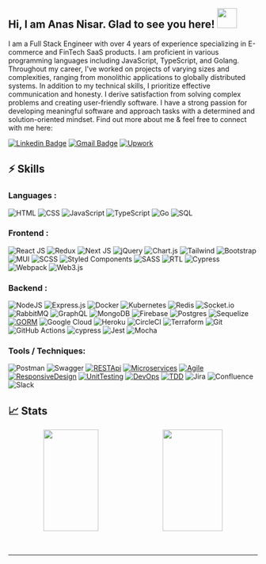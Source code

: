 ## Hi, I am Anas Nisar. Glad to see you here! <img width="40px" src="https://raw.githubusercontent.com/aemmadi/aemmadi/master/wave.gif"/> 

I am a Full Stack Engineer with over 4 years of experience specializing in E-commerce and FinTech SaaS products. I am proficient in various programming languages including JavaScript, TypeScript, and Golang. Throughout my career, I've worked on projects of varying sizes and complexities, ranging from monolithic applications to globally distributed systems. In addition to my technical skills, I prioritize effective communication and honesty. I derive satisfaction from solving complex problems and creating user-friendly software. I have a strong passion for developing meaningful software and approach tasks with a determined and solution-oriented mindset. Find out more about me & feel free to connect with me here:

[![Linkedin Badge](https://img.shields.io/badge/-AnasNisar-blue?style=flat-badge&logo=Linkedin&logoColor=white&link=https://www.linkedin.com/in/m-anas-nisar/)](https://www.linkedin.com/in/m-anas-nisar/)
[![Gmail Badge](https://img.shields.io/badge/-anasnisar980@gmail.com-c14438?style=flat-badge&logo=Gmail&logoColor=white&link=mailto:nasnisar980@gmail.com)](mailto:nasnisar980@gmail.com)
[![Upwork](https://img.shields.io/badge/UpWork-6FDA44?style=flat-badge&logo=Upwork&logoColor=white)](https://www.upwork.com/freelancers/manasnisar)


## ⚡ Skills

### Languages :

![HTML](https://img.shields.io/badge/HTML5-E34F26?style=flat-badge&logo=html5&logoColor=white)
![CSS](https://img.shields.io/badge/CSS-239120?&style=flat-badge&logo=css3&logoColor=white)
![JavaScript](https://img.shields.io/badge/JavaScript-F7DF1E?style=flat-badge&logo=javascript&logoColor=black)
![TypeScript](https://img.shields.io/badge/TypeScript-007ACC?style=flat-badge&logo=typescript&logoColor=white)
![Go](https://img.shields.io/badge/GO-%2300ADD8.svg?style=flat-badge&logo=go&logoColor=white)
![SQL](https://img.shields.io/badge/-MySQL-black?style=flat-badge&logo=mysql)


### Frontend :

![React JS](https://img.shields.io/badge/React-20232A?style=flat-badge&logo=react&logoColor=61DAFB)
![Redux](https://img.shields.io/badge/Redux-593D88?style=flat-badge&logo=redux&logoColor=white)
![Next JS](https://img.shields.io/badge/Next-black?style=flat-badge&logo=next.js&logoColor=white)
![jQuery](https://img.shields.io/badge/jquery-%230769AD.svg?style=flat-badge&logo=jquery&logoColor=white)
![Chart.js](https://img.shields.io/badge/chart.js-F5788D.svg?style=flat-badge&logo=chart.js&logoColor=white)
![Tailwind](https://img.shields.io/badge/Tailwind_CSS-38B2AC?style=flat-badge&logo=tailwind-css&logoColor=white)
![Bootstrap](https://img.shields.io/badge/Bootstrap-563D7C?style=flat-badge&logo=bootstrap&logoColor=white)
![MUI](https://img.shields.io/badge/MUI-%230081CB.svg?style=flat-badge&logo=mui&logoColor=white)
![SCSS](https://img.shields.io/badge/-MySQL-black?style=flat-badge&logo=mysql)
![Styled Components](https://img.shields.io/badge/styled--components-DB7093?style=flat-badge&logo=styled-components&logoColor=white)
![SASS](https://img.shields.io/badge/SASS-hotpink.svg?style=flat-badge&logo=SASS&logoColor=white)
![RTL](https://img.shields.io/badge/testing%20library-323330?style=flat-badge&logo=testing-library&logoColor=red)
![Cypress](https://img.shields.io/badge/-cypress-%23E5E5E5?style=flat-badge&logo=cypress&logoColor=058a5e)
![Webpack](https://img.shields.io/badge/webpack-%238DD6F9.svg?style=flat-badge&logo=webpack&logoColor=black)
![Web3.js](https://img.shields.io/badge/web3.js-F16822?style=flat-badge&logo=web3.js&logoColor=white)


### Backend :

![NodeJS](https://img.shields.io/badge/Node.js-6DA55F?style=flat-badge&logo=node.js&logoColor=white)
![Express.js](https://img.shields.io/badge/Express.js-%23404d59.svg?style=flat-badge&logo=express&logoColor=%2361DAFB)
![Docker](https://img.shields.io/badge/Docker-%230db7ed.svg?style=flat-badge&logo=docker&logoColor=white)
![Kubernetes](https://img.shields.io/badge/Kubernetes-%23326ce5.svg?style=flat-badge&logo=kubernetes&logoColor=white)
![Redis](https://img.shields.io/badge/Redis-%23DD0031.svg?style=flat-badge&logo=redis&logoColor=white)
![Socket.io](https://img.shields.io/badge/Socket.io-black?style=flat-badge&logo=socket.io&badgeColor=010101)
![RabbitMQ](https://img.shields.io/badge/Rabbitmq-FF6600?style=flat-badge&logo=rabbitmq&logoColor=white)
![GraphQL](https://img.shields.io/badge/-GraphQL-E10098?style=flat-badge&logo=graphql&logoColor=white)
![MongoDB](https://img.shields.io/badge/MongoDB-%234ea94b.svg?style=flat-badge&logo=mongodb&logoColor=white)
![Firebase](https://img.shields.io/badge/Firebase-%23039BE5.svg?style=flat-badge&logo=firebase)
![Postgres](https://img.shields.io/badge/Postgres-%23316192.svg?style=flat-badge&logo=postgresql&logoColor=white)
![Sequelize](https://img.shields.io/badge/Sequelize-52B0E7?style=flat-badge&logo=Sequelize&logoColor=white)
[![GORM](https://img.shields.io/badge/-GORM-563D7C?style=flat-badge&logo=gorm)](https://gorm.io/)
![Google Cloud](https://img.shields.io/badge/GoogleCloud-%234285F4.svg?style=flat-badge&logo=google-cloud&logoColor=white)
![Heroku](https://img.shields.io/badge/Heroku-%23430098.svg?style=flat-badge&logo=heroku&logoColor=white)
![CircleCI](https://img.shields.io/badge/Circle%20CI-%23161616.svg?style=flat-badge&logo=circleci&logoColor=white)
![Terraform](https://img.shields.io/badge/Terraform-%235835CC.svg?style=flat-badge&logo=terraform&logoColor=white)
![Git](https://img.shields.io/badge/Git-%23F05033.svg?style=flat-badge&logo=git&logoColor=white)
![GitHub Actions](https://img.shields.io/badge/Github%20Actions-%232671E5.svg?style=flat-badge&logo=githubactions&logoColor=white)
![cypress](https://img.shields.io/badge/-Cypress-%23E5E5E5?style=flat-badge&logo=cypress&logoColor=058a5e)
![Jest](https://img.shields.io/badge/-Jest-%23C21325?style=flat-badge&logo=jest&logoColor=white)
![Mocha](https://img.shields.io/badge/-Mocha-%238D6748?style=flat-badge&logo=mocha&logoColor=white)


### Tools / Techniques:

![Postman](https://img.shields.io/badge/Postman-FF6C37?style=fflat-badge&logo=postman&logoColor=white)
![Swagger](https://img.shields.io/badge/-Swagger-%23Clojure?style=fflat-badge&logo=swagger&logoColor=white)
[![RESTApi](https://img.shields.io/badge/-RESTApi-563D7C?style=flat-badge&logo=rest)](https://gorm.io/)
[![Microservices](https://img.shields.io/badge/-Microservices-5ec3c2?style=flat-badge&logo=gorm)](https://gorm.io/)
[![Agile](https://img.shields.io/badge/-Agile-f73cab?style=flat-badge&logo=gorm)](https://gorm.io/)
[![ResponsiveDesign](https://img.shields.io/badge/-ResponsiveDesign-6edcb7?style=flat-badge&logo=gorm)](https://gorm.io/)
[![UnitTesting](https://img.shields.io/badge/-UnitTesting-a752c2?style=flat-badge&logo=gorm)](https://gorm.io/)
[![DevOps](https://img.shields.io/badge/-DevOps-24c845?style=flat-badge&logo=gorm)](https://gorm.io/)
[![TDD](https://img.shields.io/badge/-TDD-f22f65?style=flat-badge&logo=gorm)](https://gorm.io/)
![Jira](https://img.shields.io/badge/jira-%230A0FFF.svg?style=fflat-badge&logo=jira&logoColor=white)
![Confluence](https://img.shields.io/badge/confluence-%23172BF4.svg?style=fflat-badge&logo=confluence&logoColor=white)
![Slack](https://img.shields.io/badge/Slack-4A154B?style=fflat-badge&logo=slack&logoColor=white)

## 📈 Stats

<p align="center">

  <img width="47%" height="205px" src="https://github-readme-stats.vercel.app/api?username=manasnisar&show_icons=true&theme=tokyonight" />
  <img width="49%" height="205px" src="https://github-readme-streak-stats.herokuapp.com/?user=manasnisar&theme=tokyonight" />
</p>

<br>


-----